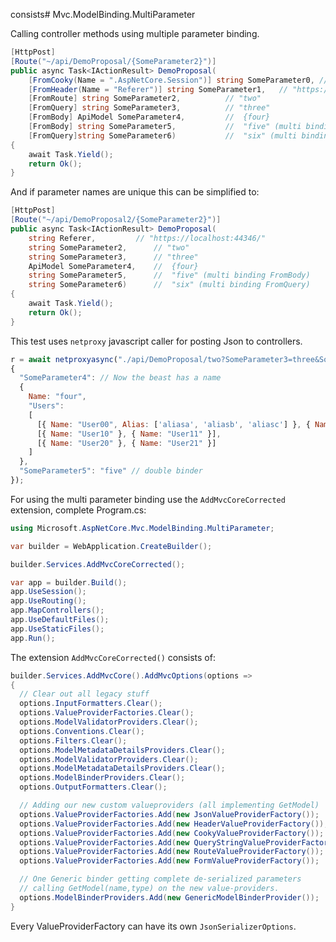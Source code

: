 consists# Mvc.ModelBinding.MultiParameter

Calling controller methods using multiple parameter binding.

```c#
[HttpPost]
[Route("~/api/DemoProposal/{SomeParameter2}")]
public async Task<IActionResult> DemoProposal(
	[FromCooky(Name = ".AspNetCore.Session")] string SomeParameter0, // #######
	[FromHeader(Name = "Referer")] string SomeParameter1,	// "https://localhost:44346/"
	[FromRoute] string SomeParameter2,			// "two"
	[FromQuery] string SomeParameter3,			// "three"
	[FromBody] ApiModel SomeParameter4,			//  {four}
	[FromBody] string SomeParameter5,			//  "five" (multi binding FromBody)
	[FromQuery]string SomeParameter6)			//  "six" (multi binding FromQuery)
{
	await Task.Yield();
	return Ok();
}
```
And if parameter names are unique this can be simplified to:
```c#
[HttpPost]
[Route("~/api/DemoProposal2/{SomeParameter2}")]
public async Task<IActionResult> DemoProposal(
	string Referer,			// "https://localhost:44346/"
	string SomeParameter2,		// "two"
	string SomeParameter3,		// "three"
	ApiModel SomeParameter4,	//  {four}
	string SomeParameter5,		//  "five" (multi binding FromBody)
	string SomeParameter6)		//  "six" (multi binding FromQuery)
{
	await Task.Yield();
	return Ok();
}
```

This test uses `netproxy` javascript caller for posting Json to controllers.

```javascript
r = await netproxyasync("./api/DemoProposal/two?SomeParameter3=three&SomeParameter6=six",
{
  "SomeParameter4": // Now the beast has a name
  {
    Name: "four",
    "Users":
    [
      [{ Name: "User00", Alias: ['aliasa', 'aliasb', 'aliasc'] }, { Name: "User01" }],
      [{ Name: "User10" }, { Name: "User11" }],
      [{ Name: "User20" }, { Name: "User21" }]
    ]
  },
  "SomeParameter5": "five" // double binder
});
```

For using the multi parameter binding use the `AddMvcCoreCorrected` extension, complete Program.cs:

```c#
using Microsoft.AspNetCore.Mvc.ModelBinding.MultiParameter;

var builder = WebApplication.CreateBuilder();

builder.Services.AddMvcCoreCorrected();

var app = builder.Build();
app.UseSession();
app.UseRouting();
app.MapControllers();
app.UseDefaultFiles();
app.UseStaticFiles();
app.Run();
```
The extension `AddMvcCoreCorrected()` consists of:
```c#
builder.Services.AddMvcCore().AddMvcOptions(options =>
{
  // Clear out all legacy stuff
  options.InputFormatters.Clear();
  options.ValueProviderFactories.Clear();
  options.ModelValidatorProviders.Clear();
  options.Conventions.Clear();
  options.Filters.Clear();
  options.ModelMetadataDetailsProviders.Clear();
  options.ModelValidatorProviders.Clear();
  options.ModelMetadataDetailsProviders.Clear();
  options.ModelBinderProviders.Clear();
  options.OutputFormatters.Clear();

  // Adding our new custom valueproviders (all implementing GetModel)
  options.ValueProviderFactories.Add(new JsonValueProviderFactory());
  options.ValueProviderFactories.Add(new HeaderValueProviderFactory());
  options.ValueProviderFactories.Add(new CookyValueProviderFactory());
  options.ValueProviderFactories.Add(new QueryStringValueProviderFactory());
  options.ValueProviderFactories.Add(new RouteValueProviderFactory());
  options.ValueProviderFactories.Add(new FormValueProviderFactory());	

  // One Generic binder getting complete de-serialized parameters
  // calling GetModel(name,type) on the new value-providers.
  options.ModelBinderProviders.Add(new GenericModelBinderProvider());
}
```
Every ValueProviderFactory can have its own `JsonSerializerOptions`.


